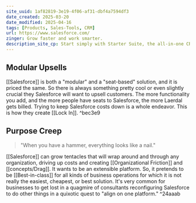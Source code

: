 ```yaml
---
site_uuid: 1af82819-3e19-4f06-af31-dbf4a7594df3
date_created: 2025-03-20
date_modified: 2025-04-16
tags: [Products, Sales-Tools, CRM]
url: https://www.salesforce.com/
zinger: Grow faster and work smarter.
description_site_cp: Start simply with Starter Suite, the all-in-one CRM for small business. Then scale endlessly with autonomous AI agents, unified data, and CRM apps together on one integrated platform. And connect with customers in a whole new way.
---
```

## Modular Upsells

[[Salesforce]] is both a "modular" and a "seat-based" solution, and it is priced the same. So there is always something pretty cool or even slightly crucial they Salesforce will want to upsell customers. The more functionality you add, and the more people have seats to Salesforce, the more Laerdal gets billed.  Trying to keep Salesforce costs down is a whole endeavor. This is how they create [[Lock In]].   ^bec3e9

## Purpose Creep

>"When you have a hammer, everything looks like a nail."

[[Salesforce]] can grow tentacles that will wrap around and through any organization, driving up costs and creating [[Organizational Friction]] and [[concepts/Drag]]. It wants to be an extensible platform. So, it pretends to be [[Best-in-class]] for all kinds of business operations for which it is not really the easiest, cheapest, or best solution.  It's very common for businesses to get lost in a quagmire of consultants reconfiguring Salesforce to do other things in a quixotic quest to "align on one platform."  ^24aaab